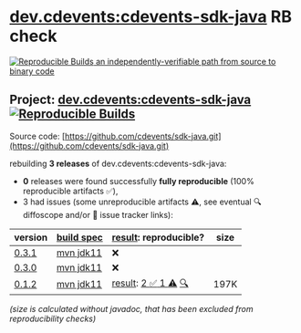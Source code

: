 [dev.cdevents:cdevents-sdk-java](https://central.sonatype.com/artifact/dev.cdevents/cdevents-sdk-java/versions) RB check
=======

[![Reproducible Builds](https://reproducible-builds.org/images/logos/rb.svg) an independently-verifiable path from source to binary code](https://reproducible-builds.org/)

## Project: [dev.cdevents:cdevents-sdk-java](https://central.sonatype.com/artifact/dev.cdevents/cdevents-sdk-java/versions) [![Reproducible Builds](https://img.shields.io/endpoint?url=https://raw.githubusercontent.com/jvm-repo-rebuild/reproducible-central/master/content/dev/cdevents/cdevents-sdk-java/badge.json)](https://github.com/jvm-repo-rebuild/reproducible-central/blob/master/content/dev/cdevents/cdevents-sdk-java/README.md)

Source code: [https://github.com/cdevents/sdk-java.git](https://github.com/cdevents/sdk-java.git)

rebuilding **3 releases** of dev.cdevents:cdevents-sdk-java:
- **0** releases were found successfully **fully reproducible** (100% reproducible artifacts :white_check_mark:),
- 3 had issues (some unreproducible artifacts :warning:, see eventual :mag: diffoscope and/or :memo: issue tracker links):

| version | [build spec](/BUILDSPEC.md) | [result](https://reproducible-builds.org/docs/jvm/): reproducible? | size |
| -- | --------- | ------ | -- |
| [0.3.1](https://central.sonatype.com/artifact/dev.cdevents/cdevents-sdk-java/0.3.1/pom) | [mvn jdk11](cdevents-sdk-java-0.3.1.buildspec) | :x: | |
| [0.3.0](https://central.sonatype.com/artifact/dev.cdevents/cdevents-sdk-java/0.3.0/pom) | [mvn jdk11](cdevents-sdk-java-0.3.0.buildspec) | :x: | |
| [0.1.2](https://central.sonatype.com/artifact/dev.cdevents/cdevents-sdk-java/0.1.2/pom) | [mvn jdk11](cdevents-sdk-java-0.1.2.buildspec) | [result](cdevents-sdk-java-0.1.2.buildinfo): [2 :white_check_mark:  1 :warning:](cdevents-sdk-java-0.1.2.buildcompare) [:mag:](cdevents-sdk-java-0.1.2.diffoscope) | 197K |

<i>(size is calculated without javadoc, that has been excluded from reproducibility checks)</i>
